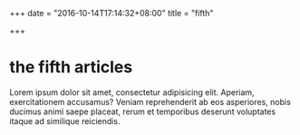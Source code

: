 +++
date = "2016-10-14T17:14:32+08:00"
title = "fifth"

+++

# the fifth articles

Lorem ipsum dolor sit amet, consectetur adipisicing elit. Aperiam, exercitationem accusamus? Veniam reprehenderit ab eos asperiores, nobis ducimus animi saepe placeat, rerum et temporibus deserunt voluptates itaque ad similique reiciendis.

